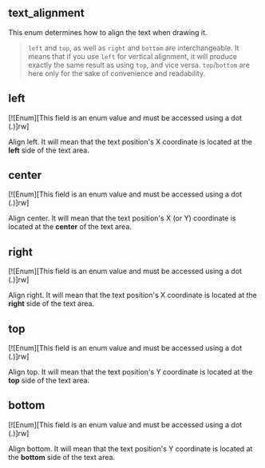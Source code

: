 ## text_alignment

This enum determines how to align the text when drawing it.

> `left` and `top`, as well as `right` and `bottom` are interchangeable. It means that if you use `left` for vertical alignment, it will produce exactly the same result as using `top`, and vice versa. `top`/`bottom` are here only for the sake of convenience and readability.

## left

[![Enum][This field is an enum value and must be accessed using a dot (.)]rw]

Align left. It will mean that the text position's X coordinate is located at the **left** side of the text area.

## center

[![Enum][This field is an enum value and must be accessed using a dot (.)]rw]

Align center. It will mean that the text position's X (or Y) coordinate is located at the **center** of the text area.

## right

[![Enum][This field is an enum value and must be accessed using a dot (.)]rw]

Align right. It will mean that the text position's X coordinate is located at the **right** side of the text area.

## top

[![Enum][This field is an enum value and must be accessed using a dot (.)]rw]

Align top. It will mean that the text position's Y coordinate is located at the **top** side of the text area.

## bottom

[![Enum][This field is an enum value and must be accessed using a dot (.)]rw]

Align bottom. It will mean that the text position's Y coordinate is located at the **bottom** side of the text area.